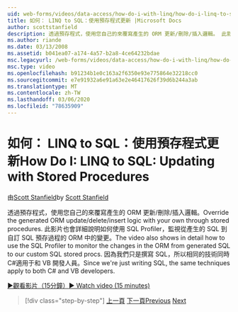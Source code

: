 ```yaml
---
uid: web-forms/videos/data-access/how-do-i-with-linq/how-do-i-linq-to-sql-updating-with-stored-procedures
title: 如何： LINQ to SQL：使用預存程式更新 |Microsoft Docs
author: scottstanfield
description: 透過預存程式，使用您自己的來覆寫產生的 ORM 更新/刪除/插入邏輯。 此影片也會詳細說明如何使用 SQL Profiler 。
ms.author: riande
ms.date: 03/13/2008
ms.assetid: b041ea07-a174-4a57-b2a8-4ce64232bdae
msc.legacyurl: /web-forms/videos/data-access/how-do-i-with-linq/how-do-i-linq-to-sql-updating-with-stored-procedures
msc.type: video
ms.openlocfilehash: b91234b1e0c163a2f6350e93e775864e32218cc0
ms.sourcegitcommit: e7e91932a6e91a63e2e46417626f39d6b244a3ab
ms.translationtype: MT
ms.contentlocale: zh-TW
ms.lasthandoff: 03/06/2020
ms.locfileid: "78635909"
---
```

# <a name="how-do-i-linq-to-sql-updating-with-stored-procedures"></a><span data-ttu-id="785ec-104">如何： LINQ to SQL：使用預存程式更新</span><span class="sxs-lookup"><span data-stu-id="785ec-104">How Do I: LINQ to SQL: Updating with Stored Procedures</span></span>

<span data-ttu-id="785ec-105">由[Scott Stanfield](https://github.com/scottstanfield)</span><span class="sxs-lookup"><span data-stu-id="785ec-105">by [Scott Stanfield](https://github.com/scottstanfield)</span></span>

<span data-ttu-id="785ec-106">透過預存程式，使用您自己的來覆寫產生的 ORM 更新/刪除/插入邏輯。</span><span class="sxs-lookup"><span data-stu-id="785ec-106">Override the generated ORM update/delete/insert logic with your own through stored procedures.</span></span> <span data-ttu-id="785ec-107">此影片也會詳細說明如何使用 SQL Profiler，監視從產生的 SQL 到自訂 SQL 預存過程的 ORM 中的變更。</span><span class="sxs-lookup"><span data-stu-id="785ec-107">The video also shows in detail how to use the SQL Profiler to monitor the changes in the ORM from generated SQL to our custom SQL stored procs.</span></span> <span data-ttu-id="785ec-108">因為我們只是撰寫 SQL，所以相同的技術同時C#適用于和 VB 開發人員。</span><span class="sxs-lookup"><span data-stu-id="785ec-108">Since we're just writing SQL, the same techniques apply to both C# and VB developers.</span></span>

[<span data-ttu-id="785ec-109">&#9654;觀看影片（15分鐘）</span><span class="sxs-lookup"><span data-stu-id="785ec-109">&#9654; Watch video (15 minutes)</span></span>](https://channel9.msdn.com/Blogs/ASP-NET-Site-Videos/how-do-i-linq-to-sql-updating-with-stored-procedures)

> [!div class="step-by-step"]
> <span data-ttu-id="785ec-110">[上一頁](how-do-i-linq-to-sql-using-stored-procedures.md)
> [下一頁](how-do-i-linq-to-sql-executing-arbitrary-sql.md)</span><span class="sxs-lookup"><span data-stu-id="785ec-110">[Previous](how-do-i-linq-to-sql-using-stored-procedures.md)
[Next](how-do-i-linq-to-sql-executing-arbitrary-sql.md)</span></span>
